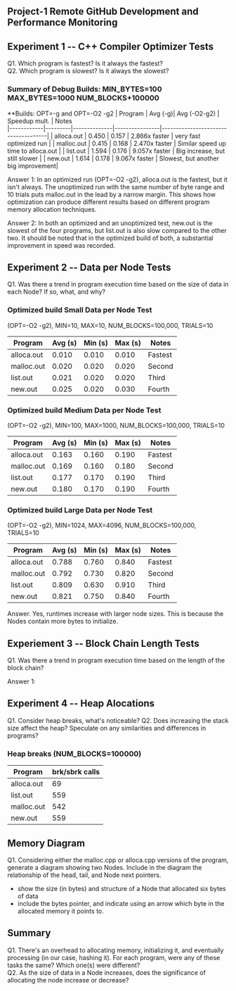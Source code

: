 ## Project-1 Remote GitHub Development and Performance Monitoring

## Experiment 1 -- C++ Compiler Optimizer Tests  

Q1. Which program is fastest? Is it always the fastest?  
Q2. Which program is slowest? Is it always the slowest? 

### Summary of Debug Builds: MIN_BYTES=100 MAX_BYTES=1000 NUM_BLOCKS+100000
**Builds: OPT=-g and OPT=-O2 -g2
| Program    | Avg (-g)| Avg (-O2-g2) | Speedup mult.  | Notes     
|------------|---------|--------------|----------------|-------------------------------------|
| alloca.out | 0.450   | 0.157        | 2.866x faster  | very fast optimized run             |
| malloc.out | 0.415   | 0.168        | 2.470x faster  | Similar speed up time to alloca.out |
| list.out   | 1.594   | 0.176        | 9.057x faster  | Big increase, but still slower      |
| new.out    | 1.614   | 0.178        | 9.067x faster  | Slowest, but another big improvement| 

Answer 1: In an optimized run (OPT=-O2 -g2), alloca.out is the fastest, but it isn't always. The unoptimized run with the same number of byte range and 10 trials puts malloc.out in the lead by a narrow margin. This shows how optimization can produce different results based on different program memory allocation techniques.

Answer 2: In both an optimized and an unoptimized test, new.out is the slowest of the four programs, but list.out is also slow compared to the other two. It should be noted that in the optimized build of both, a substantial improvement in speed was recorded.

## Experiment 2 -- Data per Node Tests

Q1. Was there a trend in program execution time based on the size of data in each Node? If so, what, and why?


### Optimized build Small Data per Node Test  
(OPT=-O2 -g2), MIN=10, MAX=10, NUM_BLOCKS=100,000, TRIALS=10

| Program    | Avg (s) | Min (s) | Max (s) | Notes                         |
|------------|---------|---------|---------|-------------------------------|
| alloca.out | 0.010   | 0.010   | 0.010   | Fastest                       |
| malloc.out | 0.020   | 0.020   | 0.020   | Second                        |
| list.out   | 0.021   | 0.020   | 0.020   | Third                         |
| new.out    | 0.025   | 0.020   | 0.030   | Fourth                        |  

### Optimized build Medium Data per Node Test
(OPT=-O2 -g2), MIN=100, MAX=1000, NUM_BLOCKS=100,000, TRIALS=10

| Program    | Avg (s) | Min (s) | Max (s) | Notes                         |
|------------|---------|---------|---------|-------------------------------|
| alloca.out | 0.163   | 0.160   | 0.190   | Fastest                       |
| malloc.out | 0.169   | 0.160   | 0.180   | Second                        |
| list.out   | 0.177   | 0.170   | 0.190   | Third                         |
| new.out    | 0.180   | 0.170   | 0.190   | Fourth                        |  

### Optimized build Large Data per Node Test
(OPT=-O2 -g2), MIN=1024, MAX=4096, NUM_BLOCKS=100,000, TRIALS=10

| Program    | Avg (s) | Min (s) | Max (s) | Notes                         |
|------------|---------|---------|---------|-------------------------------|
| alloca.out | 0.788   | 0.760   | 0.840   | Fastest                       |
| malloc.out | 0.792   | 0.730   | 0.820   | Second                        |
| list.out   | 0.809   | 0.630   | 0.910   | Third                         |
| new.out    | 0.821   | 0.750   | 0.840   | Fourth                        | 

Answer. Yes, runtimes increase with larger node sizes. This is because the Nodes contain more bytes to initialize. 

## Experiement 3 -- Block Chain Length Tests

Q1. Was there a trend in program execution time based on the length of the block chain?

Answer 1: 

## Experiment 4 -- Heap Alocations

Q1. Consider heap breaks, what's noticeable?
Q2. Does increasing the stack size affect the heap? Speculate on any similarities and differences in programs?

### Heap breaks (NUM_BLOCKS=100000)
| Program    | brk/sbrk calls  |
|------------|-----------------|
| alloca.out | 69              |
| list.out   | 559             |
| malloc.out | 542             |
| new.out    | 559             |

## Memory Diagram

Q1. Considering either the malloc.cpp or alloca.cpp versions of the program, generate a diagram showing two Nodes. Include in the diagram
the relationship of the head, tail, and Node next pointers.  
- show the size (in bytes) and structure of a Node that allocated six bytes of data
- include the bytes pointer, and indicate using an arrow which byte in the allocated memory it points to.  

## Summary

Q1. There's an overhead to allocating memory, initializing it, and eventually processing (in our case, hashing it). For each program, were any of these tasks the same? Which one(s) were different?  
Q2. As the size of data in a Node increases, does the significance of allocating the node increase or decrease?  





